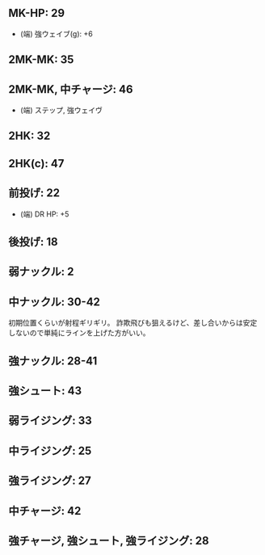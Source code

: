 ## MK-HP: 29

- (端) 強ウェイブ(g): +6

## 2MK-MK: 35

## 2MK-MK, 中チャージ: 46

- (端) ステップ, 強ウェイヴ

## 2HK: 32

## 2HK(c): 47

## 前投げ: 22

- (端) DR HP: +5

## 後投げ: 18

## 弱ナックル: 2

## 中ナックル: 30-42

初期位置くらいが射程ギリギリ。
詐欺飛びも狙えるけど、差し合いからは安定しないので単純にラインを上げた方がいい。

## 強ナックル: 28-41

## 強シュート: 43

## 弱ライジング: 33

## 中ライジング: 25

## 強ライジング: 27

## 中チャージ: 42

## 強チャージ, 強シュート, 強ライジング: 28
